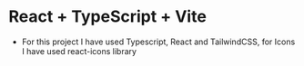 # React + TypeScript + Vite

- For this project I have used Typescript, React and TailwindCSS, for Icons I have used react-icons library
